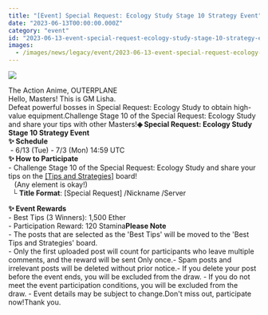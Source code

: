 ```yaml
---
title: "[Event] Special Request: Ecology Study Stage 10 Strategy Event"
date: "2023-06-13T00:00:00.000Z"
category: "event"
id: "2023-06-13-event-special-request-ecology-study-stage-10-strategy-event"
images:
  - /images/news/legacy/event/2023-06-13-event-special-request-ecology-study-stage-10-strategy-event/5d8595429102403a969dd3a97bdca6f5.webp
---
```


![](/images/news/legacy/event/2023-06-13-event-special-request-ecology-study-stage-10-strategy-event/5d8595429102403a969dd3a97bdca6f5.webp)

The Action Anime, OUTERPLANE  
Hello, Masters! This is GM Lisha.  
Defeat powerful bosses in Special Request: Ecology Study to obtain high-value equipment.Challenge Stage 10 of the Special Request: Ecology Study and share your tips with other Masters!**◈ Special Request: Ecology Study Stage 10 Strategy Event**  
**✨ Schedule**  
 - 6/13 (Tue) - 7/3 (Mon) 14:59 UTC  
**✨ How to Participate**  
\- Challenge Stage 10 of the Special Request: Ecology Study and share your tips on the [\[Tips and Strategies\]](https://page.onstove.com/outerplane/en/list/123261?page=1&direction=LATEST) board!  
   (Any element is okay!)  
  └ **Title Format**: \[Special Request\] /Nickname /Server  
  
**✨ Event Rewards**   
\- Best Tips (3 Winners): 1,500 Ether   
\- Participation Reward: 120 Stamina**Please Note**   
\- The posts that are selected as the 'Best Tips' will be moved to the 'Best Tips and Strategies' board.  
\- Only the first uploaded post will count for participants who leave multiple comments, and the reward will be sent Only once.- Spam posts and irrelevant posts will be deleted without prior notice.- If you delete your post before the event ends, you will be excluded from the draw. - If you do not meet the event participation conditions, you will be excluded from the draw. - Event details may be subject to change.Don't miss out, participate now!Thank you.
